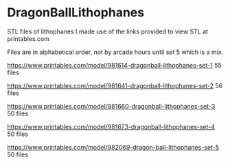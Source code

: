 # DragonBallLithophanes

STL files of lithophanes I made use of the links provided to view STL at printables.com


Files are in alphabetical order, not by arcade hours until set 5 which is a mix.

https://www.printables.com/model/981614-dragonball-lithophanes-set-1
55 files

https://www.printables.com/model/981641-dragonball-lithophanes-set-2
56 files

https://www.printables.com/model/981660-dragonball-lithophanes-set-3
50 files

https://www.printables.com/model/981673-dragonball-lithophanes-set-4
50 files

https://www.printables.com/model/982069-dragon-ball-lithophanes-set-5
50 files
